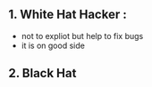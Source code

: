 ## 1. White Hat Hacker :
- not to expliot but help to fix bugs
- it is on good side
## 2. Black Hat 